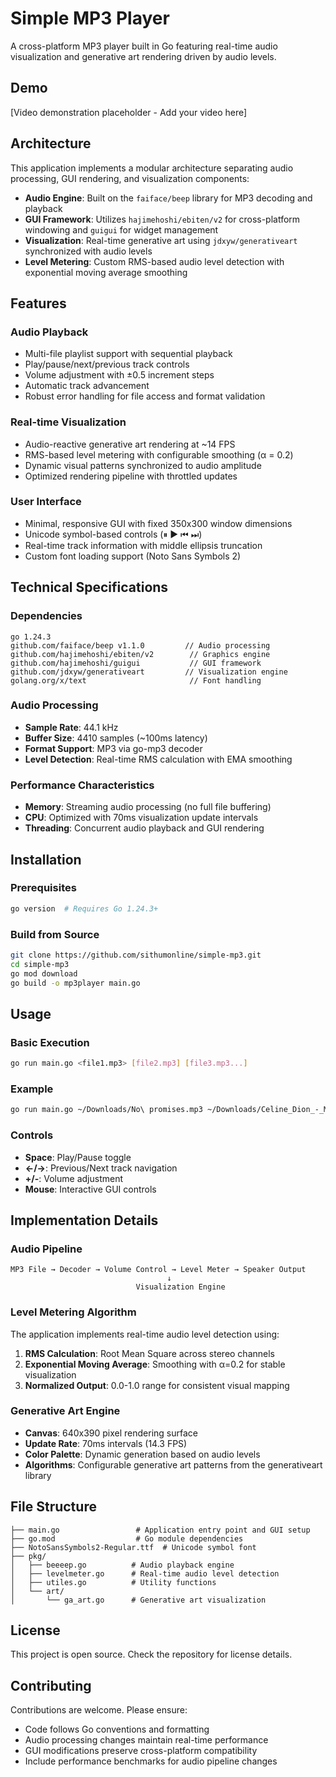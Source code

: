 # Simple MP3 Player

A cross-platform MP3 player built in Go featuring real-time audio visualization and generative art rendering driven by audio levels.

## Demo

[Video demonstration placeholder - Add your video here]

## Architecture

This application implements a modular architecture separating audio processing, GUI rendering, and visualization components:

- **Audio Engine**: Built on the `faiface/beep` library for MP3 decoding and playback
- **GUI Framework**: Utilizes `hajimehoshi/ebiten/v2` for cross-platform windowing and `guigui` for widget management
- **Visualization**: Real-time generative art using `jdxyw/generativeart` synchronized with audio levels
- **Level Metering**: Custom RMS-based audio level detection with exponential moving average smoothing

## Features

### Audio Playback

- Multi-file playlist support with sequential playback
- Play/pause/next/previous track controls
- Volume adjustment with ±0.5 increment steps
- Automatic track advancement
- Robust error handling for file access and format validation

### Real-time Visualization

- Audio-reactive generative art rendering at ~14 FPS
- RMS-based level metering with configurable smoothing (α = 0.2)
- Dynamic visual patterns synchronized to audio amplitude
- Optimized rendering pipeline with throttled updates

### User Interface

- Minimal, responsive GUI with fixed 350x300 window dimensions
- Unicode symbol-based controls (⏸ ▶ ⏮ ⏭)
- Real-time track information with middle ellipsis truncation
- Custom font loading support (Noto Sans Symbols 2)

## Technical Specifications

### Dependencies

```
go 1.24.3
github.com/faiface/beep v1.1.0         // Audio processing
github.com/hajimehoshi/ebiten/v2        // Graphics engine
github.com/hajimehoshi/guigui           // GUI framework
github.com/jdxyw/generativeart         // Visualization engine
golang.org/x/text                       // Font handling
```

### Audio Processing

- **Sample Rate**: 44.1 kHz
- **Buffer Size**: 4410 samples (~100ms latency)
- **Format Support**: MP3 via go-mp3 decoder
- **Level Detection**: Real-time RMS calculation with EMA smoothing

### Performance Characteristics

- **Memory**: Streaming audio processing (no full file buffering)
- **CPU**: Optimized with 70ms visualization update intervals
- **Threading**: Concurrent audio playback and GUI rendering

## Installation

### Prerequisites

```bash
go version  # Requires Go 1.24.3+
```

### Build from Source

```bash
git clone https://github.com/sithumonline/simple-mp3.git
cd simple-mp3
go mod download
go build -o mp3player main.go
```

## Usage

### Basic Execution

```bash
go run main.go <file1.mp3> [file2.mp3] [file3.mp3...]
```

### Example

```bash
go run main.go ~/Downloads/No\ promises.mp3 ~/Downloads/Celine_Dion_-_My_Heart_Will_Go_On_Titanic_Song_Inpetto_Mix_djgeru.prv.pl_\(ge.mp3 ~/Downloads/Pihitak_Nathi_-_Api_Asarana_Wela_Wage_Gunadasa_Kapuge_Sarigama_lk.mp3
```

### Controls

- **Space**: Play/Pause toggle
- **←/→**: Previous/Next track navigation
- **+/-**: Volume adjustment
- **Mouse**: Interactive GUI controls

## Implementation Details

### Audio Pipeline

```
MP3 File → Decoder → Volume Control → Level Meter → Speaker Output
                                   ↓
                            Visualization Engine
```

### Level Metering Algorithm

The application implements real-time audio level detection using:

1. **RMS Calculation**: Root Mean Square across stereo channels
2. **Exponential Moving Average**: Smoothing with α=0.2 for stable visualization
3. **Normalized Output**: 0.0-1.0 range for consistent visual mapping

### Generative Art Engine

- **Canvas**: 640x390 pixel rendering surface
- **Update Rate**: 70ms intervals (14.3 FPS)
- **Color Palette**: Dynamic generation based on audio levels
- **Algorithms**: Configurable generative art patterns from the generativeart library

## File Structure

```
├── main.go                 # Application entry point and GUI setup
├── go.mod                  # Go module dependencies
├── NotoSansSymbols2-Regular.ttf  # Unicode symbol font
├── pkg/
│   ├── beeeep.go          # Audio playback engine
│   ├── levelmeter.go      # Real-time audio level detection
│   ├── utiles.go          # Utility functions
│   └── art/
│       └── ga_art.go      # Generative art visualization
```

## License

This project is open source. Check the repository for license details.

## Contributing

Contributions are welcome. Please ensure:

- Code follows Go conventions and formatting
- Audio processing changes maintain real-time performance
- GUI modifications preserve cross-platform compatibility
- Include performance benchmarks for audio pipeline changes
